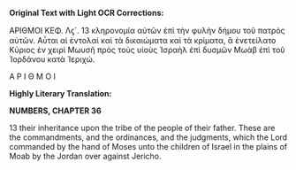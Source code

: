 **Original Text with Light OCR Corrections:**

ΑΡΙΘΜΟΙ ΚΕΦ. Λϛ´.
13 κληρονομία αὐτῶν ἐπὶ τὴν φυλὴν δήμου τοῦ πατρὸς αὐτῶν. Αὗται αἱ ἐντολαὶ καὶ τὰ δικαιώματα καὶ τὰ κρίματα, ἃ ἐνετείλατο Κύριος ἐν χειρὶ Μωυσῆ πρὸς τοὺς υἱοὺς Ἰσραὴλ ἐπὶ δυσμῶν Μωὰβ ἐπὶ τοῦ Ἰορδάνου κατὰ Ἱεριχώ.

Α Ρ Ι Θ Μ Ο Ι

**Highly Literary Translation:**

**NUMBERS, CHAPTER 36**

13 their inheritance upon the tribe of the people of their father. These are the commandments, and the ordinances, and the judgments, which the Lord commanded by the hand of Moses unto the children of Israel in the plains of Moab by the Jordan over against Jericho.